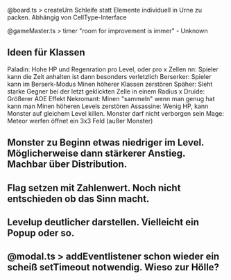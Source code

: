 @board.ts > createUrn
Schleife statt Elemente individuell in Urne zu packen. Abhängig von CellType-Interface

@gameMaster.ts > timer
"room for improvement is immer" - Unknown

## Ideen für Klassen

Paladin: Hohe HP und Regenration pro Level, oder pro x Zellen
nn: Spieler kann die Zeit anhalten ist dann besonders verletzlich
Berserker: Spieler kann im Berserk-Modus Minen höherer Klassen zerstören
Späher: Sieht starke Gegner bei der letzt geklickten Zelle in einem Radius x
Druide: Größerer AOE Effekt
Nekromant: Minen "sammeln" wenn man genug hat kann man Minen höheren Levels zerstören
Assassine: Wenig HP, kann Monster auf gleichem Level killen. Monster darf nicht verborgen sein
Mage: Meteor werfen öffnet ein 3x3 Feld (außer Monster)

## Monster zu Beginn etwas niedriger im Level. Möglicherweise dann stärkerer Anstieg. Machbar über Distribution.

## Flag setzen mit Zahlenwert. Noch nicht entschieden ob das Sinn macht.

## Levelup deutlicher darstellen. Vielleicht ein Popup oder so.

## @modal.ts > addEventlistener schon wieder ein scheiß setTimeout notwendig. Wieso zur Hölle?
